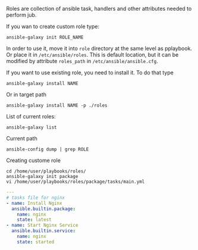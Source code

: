 Roles are collection of ansible task, handlers and other attributes needed to perform jub. 

If you wan to create custom role type:

```
ansible-galaxy init ROLE_NAME
```

In order to use it, move it into `role` directory at the same level as pplaybook. Or place it in `/etc/ansible/roles`. This is default
location, but it can be modified by attribute `roles_path` in  `/etc/ansible/ansible.cfg`.

If you want to use existing role, you need to install it. To do that type 

```
ansible-galaxy install NAME
```

Or in target path 

```
ansible-galaxy install NAME -p ./roles
```

List of current roles:

```
ansible-galaxy list
```

Current path 

```
ansible-config dump | grep ROLE
```


Creating custome role
```
cd /home/user/playbooks/roles/
ansible-galaxy init package
vi /home/user/playbooks/roles/package/tasks/main.yml
```

```main.yml
---
# tasks file for nginx
- name: Install Nginx
  ansible.builtin.package:
    name: nginx 
    state: latest
- name: Start Nginx Service
  ansible.builtin.service:
    name: nginx 
    state: started
```

